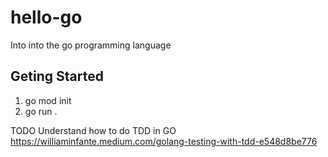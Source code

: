 # hello-go
Into into the go programming language


## Geting Started

1) go mod init <Module Name>
2) go run .


TODO
Understand how to do TDD in GO
https://williaminfante.medium.com/golang-testing-with-tdd-e548d8be776